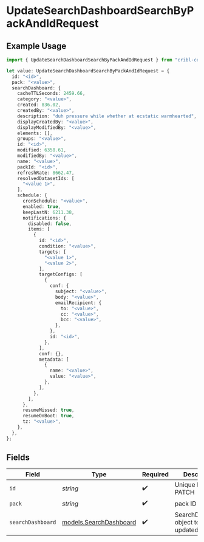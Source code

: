 # UpdateSearchDashboardSearchByPackAndIdRequest

## Example Usage

```typescript
import { UpdateSearchDashboardSearchByPackAndIdRequest } from "cribl-control-plane/models/operations";

let value: UpdateSearchDashboardSearchByPackAndIdRequest = {
  id: "<id>",
  pack: "<value>",
  searchDashboard: {
    cacheTTLSeconds: 2459.66,
    category: "<value>",
    created: 836.02,
    createdBy: "<value>",
    description: "duh pressure while whether at ecstatic warmhearted",
    displayCreatedBy: "<value>",
    displayModifiedBy: "<value>",
    elements: [],
    groups: "<value>",
    id: "<id>",
    modified: 6358.61,
    modifiedBy: "<value>",
    name: "<value>",
    packId: "<id>",
    refreshRate: 8662.47,
    resolvedDatasetIds: [
      "<value 1>",
    ],
    schedule: {
      cronSchedule: "<value>",
      enabled: true,
      keepLastN: 6211.38,
      notifications: {
        disabled: false,
        items: [
          {
            id: "<id>",
            condition: "<value>",
            targets: [
              "<value 1>",
              "<value 2>",
            ],
            targetConfigs: [
              {
                conf: {
                  subject: "<value>",
                  body: "<value>",
                  emailRecipient: {
                    to: "<value>",
                    cc: "<value>",
                    bcc: "<value>",
                  },
                },
                id: "<id>",
              },
            ],
            conf: {},
            metadata: [
              {
                name: "<value>",
                value: "<value>",
              },
            ],
          },
        ],
      },
      resumeMissed: true,
      resumeOnBoot: true,
      tz: "<value>",
    },
  },
};
```

## Fields

| Field                                                     | Type                                                      | Required                                                  | Description                                               |
| --------------------------------------------------------- | --------------------------------------------------------- | --------------------------------------------------------- | --------------------------------------------------------- |
| `id`                                                      | *string*                                                  | :heavy_check_mark:                                        | Unique ID to PATCH                                        |
| `pack`                                                    | *string*                                                  | :heavy_check_mark:                                        | pack ID to PATCH                                          |
| `searchDashboard`                                         | [models.SearchDashboard](../../models/searchdashboard.md) | :heavy_check_mark:                                        | SearchDashboard object to be updated                      |